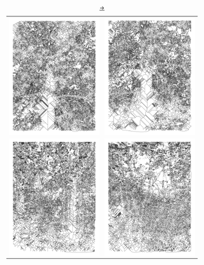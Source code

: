 <div><div align="center"><a href="" color="#000">→</a><br/></div><table align="center"><tr><td><a href="https://nanotheatre.github.io/vector-space.html?artefact=15-08-2020-24"><img src="300x/15-08-2020-24-300x.png"/></a></td><td><a href="https://nanotheatre.github.io/vector-space.html?artefact=15-08-2020-22"><img src="300x/15-08-2020-22-300x.png"/></a></td></tr><tr><td><a href="https://nanotheatre.github.io/vector-space.html?artefact=15-08-2020-10"><img src="300x/15-08-2020-10-300x.png"/></a></td><td><a href="https://nanotheatre.github.io/vector-space.html?artefact=15-08-2020-5b"><img src="300x/15-08-2020-5b-300x.png"/></a></td></tr></table></div>